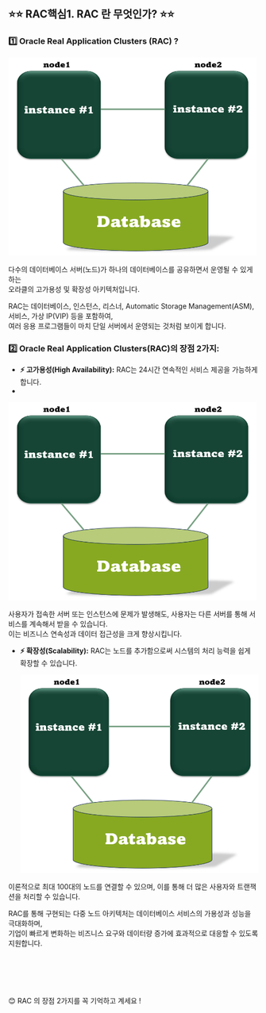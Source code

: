 ## ⭐⭐ RAC핵심1. RAC 란 무엇인가?  ⭐⭐

### 1️⃣ Oracle Real Application Clusters (RAC) ?

<img src="https://github.com/oracleyu01/rac_class/blob/main/rac%EA%B7%B8%EB%A6%BC.png" width="500" height="400">

다수의 데이터베이스 서버(노드)가 하나의 데이터베이스를 공유하면서 운영될 수 있게 하는  
오라클의 고가용성 및 확장성 아키텍처입니다.

RAC는 데이터베이스, 인스턴스, 리스너, Automatic Storage Management(ASM), 서비스, 가상 IP(VIP) 등을 포함하여,   
여러 응용 프로그램들이 마치 단일 서버에서 운영되는 것처럼 보이게 합니다.

### 2️⃣ Oracle Real Application Clusters(RAC)의 장점 2가지:

- **⚡ 고가용성(High Availability):**  RAC는 24시간 연속적인 서비스 제공을 가능하게 합니다.
- 
<img src="https://github.com/oracleyu01/rac_class/blob/main/rac%EA%B7%B8%EB%A6%BC.png" width="500" height="400">

사용자가 접속한 서버 또는 인스턴스에 문제가 발생해도, 사용자는 다른 서버를 통해 서비스를 계속해서 받을 수 있습니다.  
이는 비즈니스 연속성과 데이터 접근성을 크게 향상시킵니다.

- **⚡ 확장성(Scalability):** RAC는 노드를 추가함으로써 시스템의 처리 능력을 쉽게 확장할 수 있습니다.
  
  <img src="https://github.com/oracleyu01/rac_class/blob/main/rac%EA%B7%B8%EB%A6%BC.png" width="500" height="400">

이론적으로 최대 100대의 노드를 연결할 수 있으며, 이를 통해 더 많은 사용자와 트랜잭션을 처리할 수 있습니다.

RAC를 통해 구현되는 다중 노드 아키텍처는 데이터베이스 서비스의 가용성과 성능을 극대화하며,   
기업이 빠르게 변화하는 비즈니스 요구와 데이터량 증가에 효과적으로 대응할 수 있도록 지원합니다.  

 &nbsp;  
  &nbsp;  
   &nbsp;  
    &nbsp;  
 

😊 RAC 의 장점 2가지를 꼭 기억하고 계세요 !
